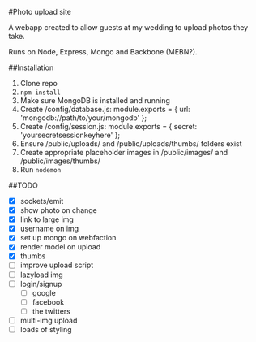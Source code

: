 #Photo upload site

A webapp created to allow guests at my wedding to upload photos they take.

Runs on Node, Express, Mongo and Backbone (MEBN?).

##Installation

1. Clone repo
2. `npm install`
3. Make sure MongoDB is installed and running
3. Create /config/database.js:
    module.exports = {
        url: 'mongodb://path/to/your/mongodb'
    };
4. Create /config/session.js:
    module.exports = {
        secret: 'yoursecretsessionkeyhere'
    };
4. Ensure /public/uploads/ and /public/uploads/thumbs/ folders exist
5. Create appropriate placeholder images in /public/images/ and /public/images/thumbs/
6. Run `nodemon`

##TODO

- [x] sockets/emit
- [x] show photo on change
- [x] link to large img
- [x] username on img
- [x] set up mongo on webfaction
- [x] render model on upload
- [x] thumbs
- [ ] improve upload script
- [ ] lazyload img
- [ ] login/signup
    - [ ] google
    - [ ] facebook
    - [ ] the twitters
- [ ] multi-img upload
- [ ] loads of styling